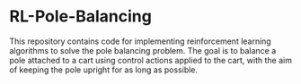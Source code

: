 # RL-Pole-Balancing
This repository contains code for implementing reinforcement learning algorithms to solve the pole balancing problem. The goal is to balance a pole attached to a cart using control actions applied to the cart, with the aim of keeping the pole upright for as long as possible.
